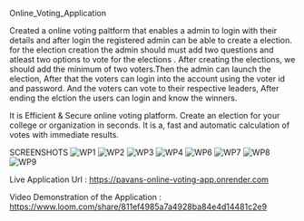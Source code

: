 Online_Voting_Application

Created a online voting paltform that enables a admin to login with their details and after login the registered admin can be able to create a election. for the election creation the admin should must add two questions and atleast two options to vote for the elections . After creating the elections, we should add the minimum of two voters.Then the admin can launch the election, After that the voters can login into the account using the voter id and password. And the voters can vote to their respective leaders, After ending the elction the users can login and know the winners.

It is  Efficient & Secure online voting platform.
Create an election for your college or organization in seconds.
It is a, fast and automatic calculation of votes with immediate results.

SCREENSHOTS
![WP1](https://user-images.githubusercontent.com/85097031/214033609-852e7706-bee9-498c-b5b1-75683debcf32.png)
![WP2](https://user-images.githubusercontent.com/85097031/214033615-6eae36b9-fc28-47fb-9405-f48c12be2749.png)
![WP3](https://user-images.githubusercontent.com/85097031/214033629-5c4f92b3-fe4a-4c1c-949f-9f24e6029df2.png)
![WP4](https://user-images.githubusercontent.com/85097031/214033775-fccadff3-de29-4dd1-a4b0-c489ac3c918f.png)
![WP6](https://user-images.githubusercontent.com/85097031/214033827-831a3cdc-675f-418d-9b5b-006e9e69f18f.png)
![WP7](https://user-images.githubusercontent.com/85097031/214033847-b57996dd-33d4-4dce-b33d-bdfceb786718.png)
![WP8](https://user-images.githubusercontent.com/85097031/214033872-b40757de-c446-4611-ae37-bef1d808f8a8.png)
![WP9](https://user-images.githubusercontent.com/85097031/214033889-2f317083-43ac-42b5-8c4f-55f8376120f2.png)

Live Application Url :
https://pavans-online-voting-app.onrender.com

Video Demonstration of the Application :
https://www.loom.com/share/811ef4985a7a4928ba84e4d14481c2e9
